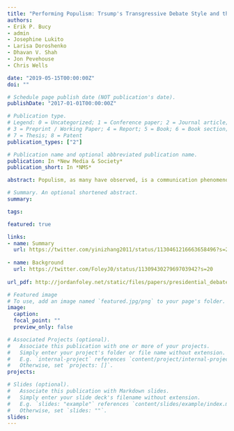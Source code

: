 ```yaml
---
title: "Performing Populism: Trsump's Transgressive Debate Style and the Dynamics of Twitter Response"
authors:
- Erik P. Bucy
- admin
- Josephine Lukito
- Larisa Doroshenko
- Dhavan V. Shah
- Jon Pevehouse
- Chris Wells

date: "2019-05-15T00:00:00Z"
doi: ""

# Schedule page publish date (NOT publication's date).
publishDate: "2017-01-01T00:00:00Z"

# Publication type.
# Legend: 0 = Uncategorized; 1 = Conference paper; 2 = Journal article;
# 3 = Preprint / Working Paper; 4 = Report; 5 = Book; 6 = Book section;
# 7 = Thesis; 8 = Patent
publication_types: ["2"]

# Publication name and optional abbreviated publication name.
publication: In *New Media & Society*
publication_short: In *NMS*

abstract: Populism, as many have observed, is a communication phenomenon as much as a coherent ideology whose mass appeal stems from the fiery articulation of core positions, notably hostility towards “others,” bias against elites in favor of “the people,” and the transgressive delivery of those messages. Yet much of what we know about populist communication is based on analysis of candidate pronouncements, the verbal message conveyed at political events and over social media, rather than transgressive performances—the visual and tonal markers of outrage—that give populism its distinctive flair. The present study addresses this gap in the literature by using detailed verbal, tonal, and nonverbal coding of the first U.S. presidential debate of 2016 between Donald Trump and Hillary Clinton to show how Trump’s transgressive style—his violation of normative boundaries, particularly those related to protocol and politeness, and open displays of frustration and anger—can be operationalized from a communication standpoint and used in statistical modeling to predict the volume of Twitter response to both candidates during the debate. Our findings support the view that Trump’s norm-violating transgressive style, a type of political performance, resonated with viewers significantly more than Clinton’s.

# Summary. An optional shortened abstract.
summary: 

tags:

featured: true

links:
- name: Summary
  url: https://twitter.com/yinizhang2011/status/1130461216663658496?s=20
  
- name: Background
  url: https://twitter.com/FoleyJ0/status/1130943027969703942?s=20
  
url_pdf: http://jordanfoley.net/static/files/papers/presidential_debates/performing_populism.pdf

# Featured image
# To use, add an image named `featured.jpg/png` to your page's folder. 
image:
  caption: 
  focal_point: ""
  preview_only: false

# Associated Projects (optional).
#   Associate this publication with one or more of your projects.
#   Simply enter your project's folder or file name without extension.
#   E.g. `internal-project` references `content/project/internal-project/index.md`.
#   Otherwise, set `projects: []`.
projects:

# Slides (optional).
#   Associate this publication with Markdown slides.
#   Simply enter your slide deck's filename without extension.
#   E.g. `slides: "example"` references `content/slides/example/index.md`.
#   Otherwise, set `slides: ""`.
slides: 
---
```



